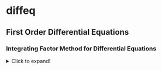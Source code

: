 # diffeq

## First Order Differential Equations

### Integrating Factor Method for Differential Equations

<details>
  <summary>Click to expand!</summary>
  
  <!-- Content of the accordion tab -->
  This is the hidden content that will be displayed when the tab is expanded.

  You can add more text, images, or any other HTML elements here.
</details>
